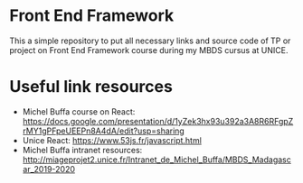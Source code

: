 # Front End Framework
This a simple repository to put all necessary links and source code of TP or project on Front End Framework course during my MBDS cursus at UNICE.

# Useful link resources
- Michel Buffa course on React: https://docs.google.com/presentation/d/1yZek3hx93u392a3A8R6RFgpZrMY1gPFpeUEEPn8A4dA/edit?usp=sharing
- Unice React: https://www.53js.fr/javascript.html
- Michel Buffa intranet resources: http://miageprojet2.unice.fr/Intranet_de_Michel_Buffa/MBDS_Madagascar_2019-2020
